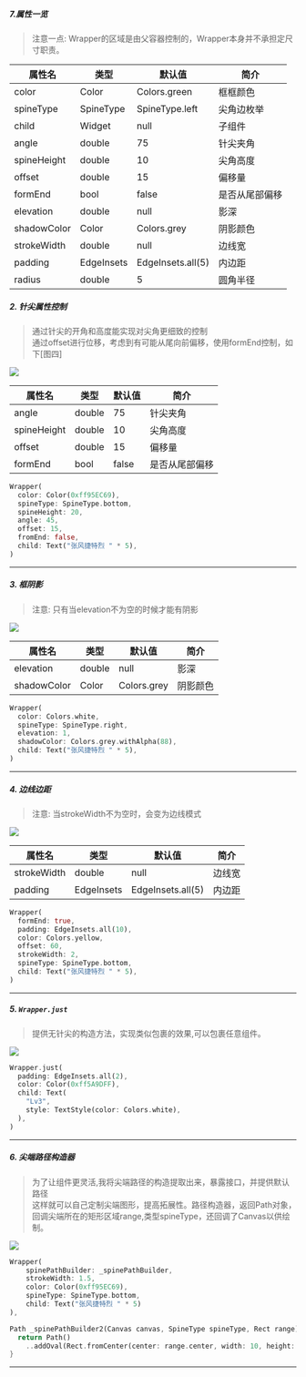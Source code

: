 
##### 7.属性一览

> 注意一点: Wrapper的区域是由父容器控制的，Wrapper本身并不承担定尺寸职责。

属性名 | 类型| 默认值 | 简介 
---|---|---|---
color | Color | Colors.green | 框框颜色
spineType | SpineType | SpineType.left | 尖角边枚举
child | Widget | null | 子组件
angle | double | 75 | 针尖夹角
spineHeight | double | 10 | 尖角高度
offset | double | 15 | 偏移量
formEnd | bool | false | 是否从尾部偏移
elevation | double | null | 影深
shadowColor | Color | Colors.grey | 阴影颜色
strokeWidth | double | null | 边线宽
padding | EdgeInsets | EdgeInsets.all(5) | 内边距
radius | double | 5 | 圆角半径


##### 2. 针尖属性控制

> 通过针尖的开角和高度能实现对尖角更细致的控制   
通过offset进行位移，考虑到有可能从尾向前偏移，使用formEnd控制，如下[图四]

![](https://p3-juejin.byteimg.com/tos-cn-i-k3u1fbpfcp/9cd2425e1d08454582012950cf1a2393~tplv-k3u1fbpfcp-zoom-1.image)

属性名 | 类型| 默认值 | 简介 
---|---|---|---
angle | double | 75 | 针尖夹角
spineHeight | double | 10 | 尖角高度
offset | double | 15 | 偏移量
formEnd | bool | false | 是否从尾部偏移

```dart
Wrapper(
  color: Color(0xff95EC69),
  spineType: SpineType.bottom,
  spineHeight: 20,
  angle: 45,
  offset: 15,
  fromEnd: false,
  child: Text("张风捷特烈 " * 5),
)
```

---

##### 3. 框阴影

> 注意: 只有当elevation不为空的时候才能有阴影

![](https://p3-juejin.byteimg.com/tos-cn-i-k3u1fbpfcp/15ff4c2bf1c64d5ea000d6a1addee97b~tplv-k3u1fbpfcp-zoom-1.image)

属性名 | 类型| 默认值 | 简介 
---|---|---|---
elevation | double | null | 影深
shadowColor | Color | Colors.grey | 阴影颜色


```dart
Wrapper(
  color: Colors.white,
  spineType: SpineType.right,
  elevation: 1,
  shadowColor: Colors.grey.withAlpha(88),
  child: Text("张风捷特烈 " * 5),
)
```

---

##### 4. 边线边距
>注意: 当strokeWidth不为空时，会变为边线模式

![](https://p1-juejin.byteimg.com/tos-cn-i-k3u1fbpfcp/34496eae7175412ead9f707cb37406d2~tplv-k3u1fbpfcp-zoom-1.image)

属性名 | 类型| 默认值 | 简介 
---|---|---|---
strokeWidth | double | null | 边线宽
padding | EdgeInsets | EdgeInsets.all(5) | 内边距




```dart
Wrapper(
  formEnd: true,
  padding: EdgeInsets.all(10),
  color: Colors.yellow,
  offset: 60,
  strokeWidth: 2,
  spineType: SpineType.bottom,
  child: Text("张风捷特烈 " * 5),
)
```
---

##### 5. `Wrapper.just`

> 提供无针尖的构造方法，实现类似包裹的效果,可以包裹任意组件。

![](https://p1-juejin.byteimg.com/tos-cn-i-k3u1fbpfcp/ca2212fe5d6d453aae8536bfe11777aa~tplv-k3u1fbpfcp-zoom-1.image)


```dart
Wrapper.just(
  padding: EdgeInsets.all(2),
  color: Color(0xff5A9DFF),
  child: Text(
    "Lv3",
    style: TextStyle(color: Colors.white),
  ),
)
```

---

##### 6. 尖端路径构造器
> 为了让组件更灵活,我将尖端路径的构造提取出来，暴露接口，并提供默认路径  
这样就可以自己定制尖端图形，提高拓展性。路径构造器，返回Path对象，回调尖端所在的矩形区域range,类型spineType，还回调了Canvas以供绘制。

![](https://p6-juejin.byteimg.com/tos-cn-i-k3u1fbpfcp/31e8734c06f84d30b1a46c91a99e565f~tplv-k3u1fbpfcp-zoom-1.image)

```dart
Wrapper(
    spinePathBuilder: _spinePathBuilder,
    strokeWidth: 1.5,
    color: Color(0xff95EC69),
    spineType: SpineType.bottom,
    child: Text("张风捷特烈 " * 5)
),

Path _spinePathBuilder2(Canvas canvas, SpineType spineType, Rect range) {
  return Path()
    ..addOval(Rect.fromCenter(center: range.center, width: 10, height: 10));
}
```


---